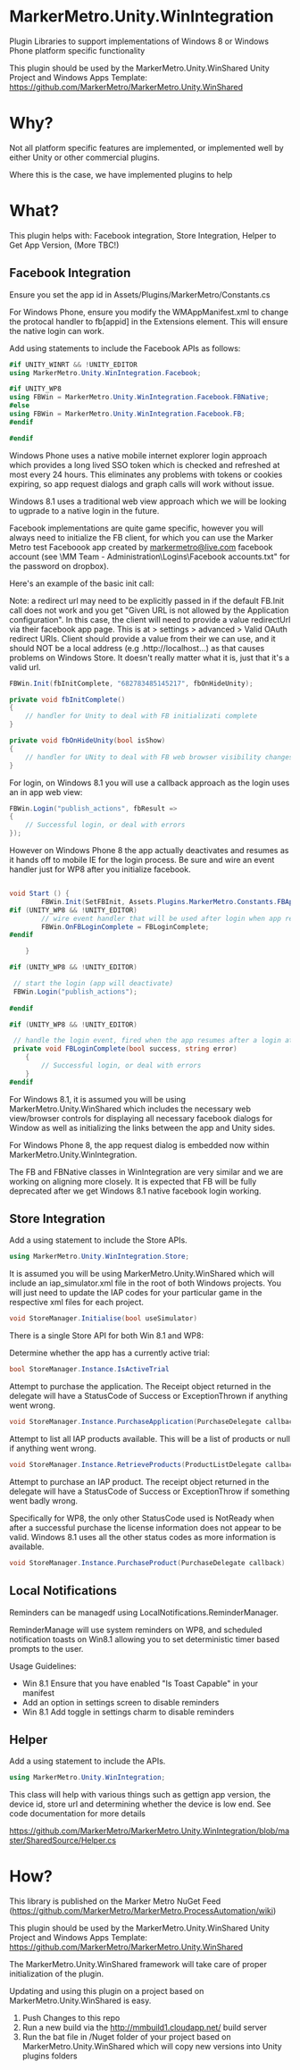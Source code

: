 MarkerMetro.Unity.WinIntegration
================================

Plugin Libraries to support implementations of Windows 8 or Windows Phone platform specific functionality

This plugin should be used by the MarkerMetro.Unity.WinShared Unity Project and Windows Apps Template:
https://github.com/MarkerMetro/MarkerMetro.Unity.WinShared

Why?
================================
Not all platform specific features are implemented, or implemented well by either Unity or other commercial plugins. 

Where this is the case, we have implemented plugins to help


What?
================================
This plugin helps with: Facebook integration, Store Integration, Helper to Get App Version, (More TBC!)

## Facebook Integration

Ensure you set the app id in Assets/Plugins/MarkerMetro/Constants.cs

For Windows Phone, ensure you modify the WMAppManifest.xml to change the protocal handler to fb[appid] in the Extensions element. This will ensure the native login can work.

Add using statements to include the Facebook APIs as follows:

```csharp
#if UNITY_WINRT && !UNITY_EDITOR
using MarkerMetro.Unity.WinIntegration.Facebook;

#if UNITY_WP8
using FBWin = MarkerMetro.Unity.WinIntegration.Facebook.FBNative;
#else
using FBWin = MarkerMetro.Unity.WinIntegration.Facebook.FB;
#endif

#endif
```

Windows Phone uses a native mobile internet explorer login approach which provides a long lived SSO token which is checked and refreshed at most every 24 hours. This eliminates any problems with tokens or cookies expiring, so app request dialogs and graph calls will work without issue. 

Windows 8.1 uses a traditional web view approach which we will be looking to ugprade to a native login in the future.

Facebook implementations are quite game specific, however you will always need to initialize the FB client, for which you can use the Marker Metro test Faceboook app created by markermetro@live.com facebook account (see \MM Team - Administration\Logins\Facebook accounts.txt" for the password on dropbox).

Here's an example of the basic init call:

Note: a redirect url may need to be explicitly passed in if the default FB.Init call does not work and you get "Given URL is not allowed by the Application configuration". In this case, the client will need to provide a value redirectUrl via their facebook app page. This is at > settings > advanced > Valid OAuth redirect URIs. Client should provide  a value from their we can use, and it should NOT be a local address (e.g .http://localhost...) as that causes problems on Windows Store. It doesn't really matter what it is, just that it's a valid url.

```csharp
FBWin.Init(fbInitComplete, "682783485145217", fbOnHideUnity); 

private void fbInitComplete()
{
    // handler for Unity to deal with FB initializati complete
}

private void fbOnHideUnity(bool isShow)
{
    // handler for UNity to deal with FB web browser visibility changes
}

```
For login, on Windows 8.1 you will use a callback approach as the login uses an in app web view:

```csharp
FBWin.Login("publish_actions", fbResult =>
{
    // Successful login, or deal with errors
});
```

However on Windows Phone 8 the app actually deactivates and resumes as it hands off to mobile IE for the login process. Be sure and wire an event handler just for WP8 after you initialize facebook. 

```csharp

void Start () {
        FBWin.Init(SetFBInit, Assets.Plugins.MarkerMetro.Constants.FBAppId, OnHideUnity);
#if (UNITY_WP8 && !UNITY_EDITOR)
        // wire event handler that will be used after login when app resumes on wp8
        FBWin.OnFBLoginComplete = FBLoginComplete;
#endif

    }

#if (UNITY_WP8 && !UNITY_EDITOR)

 // start the login (app will deactivate)
 FBWin.Login("publish_actions");
 
#endif

#if (UNITY_WP8 && !UNITY_EDITOR)

 // handle the login event, fired when the app resumes after a login attempt
 private void FBLoginComplete(bool success, string error)
    {
        // Successful login, or deal with errors
    }
#endif

```
For Windows 8.1, it is assumed you will be using MarkerMetro.Unity.WinShared  which includes the necessary web view/browser controls for displaying all necessary facebook dialogs for Window as well as initializing the links between the app and Unity sides. 

For Windows Phone 8, the app request dialog is embedded now within MarkerMetro.Unity.WinIntegration. 

The FB and FBNative classes in WinIntegration are very similar and we are working on aligning more closely. It is expected that FB will be fully deprecated after we get Windows 8.1 native facebook login working. 

## Store Integration

Add a using statement to include the Store APIs.

```csharp
using MarkerMetro.Unity.WinIntegration.Store;
```

It is assumed you will be using MarkerMetro.Unity.WinShared which will include an iap_simulator.xml file in the root of both Windows projects. You will just need to update the IAP codes for your particular game in the respective xml files for each project.

```csharp
void StoreManager.Initialise(bool useSimulator)
```

There is a single Store API for both Win 8.1 and WP8:

Determine whether the app has a currently active trial:

```csharp
bool StoreManager.Instance.IsActiveTrial
```

Attempt to purchase the application. The Receipt object returned in the delegate will have a StatusCode of Success or ExceptionThrown if anything went wrong.

```csharp
void StoreManager.Instance.PurchaseApplication(PurchaseDelegate callback)
```

Attempt to list all IAP products available. This will be a list of products or null if anything went wrong.

```csharp
void StoreManager.Instance.RetrieveProducts(ProductListDelegate callback)
```

Attempt to purchase an IAP product. The receipt object returned in the delegate will have a StatusCode of Success or ExceptionThrow if something went badly wrong. 

Specifically for WP8, the only other StatusCode used is NotReady when after a successful purchase the license information does not appear to be valid. Windows 8.1 uses all the other status codes as more information is available.

```csharp
void StoreManager.Instance.PurchaseProduct(PurchaseDelegate callback)
```

## Local Notifications

Reminders can be managedf using LocalNotifications.ReminderManager.

ReminderManage will use system reminders on WP8, and scheduled notification toasts on Win8.1 allowing you to set deterministic timer based prompts to the user.

Usage Guidelines:

- Win 8.1 Ensure that you have enabled "Is Toast Capable" in your manifest
- Add an option in settings screen to disable reminders
- Win 8.1 Add toggle in settings charm to disable reminders

## Helper

Add a using statement to include the  APIs.

```csharp
using MarkerMetro.Unity.WinIntegration;
```

This class will help with various things such as gettign app version, the device id, store url and determining whether the device is low end. See code documentation for more details

https://github.com/MarkerMetro/MarkerMetro.Unity.WinIntegration/blob/master/SharedSource/Helper.cs


How?
================================
This library is published on the Marker Metro NuGet Feed (https://github.com/MarkerMetro/MarkerMetro.ProcessAutomation/wiki)

This plugin should be used by the MarkerMetro.Unity.WinShared Unity Project and Windows Apps Template:
https://github.com/MarkerMetro/MarkerMetro.Unity.WinShared

The MarkerMetro.Unity.WinShared framework will take care of proper initialization of the plugin.

Updating and using this plugin on a project based on MarkerMetro.Unity.WinShared is easy. 

1. Push Changes to this repo
2. Run a new build via the http://mmbuild1.cloudapp.net/ build server
3. Run the bat file in /Nuget folder of your project based on MarkerMetro.Unity.WinShared which will copy new versions into Unity plugins folders
